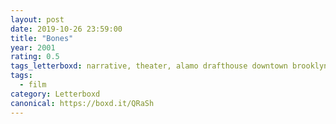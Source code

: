 ```yaml
---
layout: post 
date: 2019-10-26 23:59:00
title: "Bones"
year: 2001
rating: 0.5
tags_letterboxd: narrative, theater, alamo drafthouse downtown brooklyn, NYC, dismember the alamo, robtober
tags:
  - film
category: Letterboxd
canonical: https://boxd.it/QRaSh
---
```

